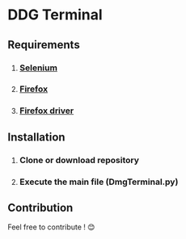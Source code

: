 # DDG Terminal
## Requirements
 1. ### [Selenium](https://selenium-python.readthedocs.io/installation.html) 
 2. ### [Firefox](https://www.mozilla.org/en-US/firefox/new/?redirect_source=github-com)
 3. ### [Firefox driver](https://github.com/mozilla/geckodriver/releases)
## Installation
 1. ### Clone or download repository
 2. ### Execute the main file (DmgTerminal.py)
 ## Contribution
 Feel free to contribute ! :blush:
